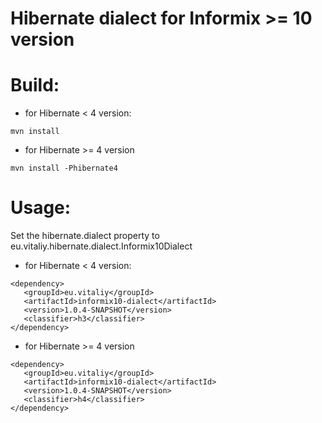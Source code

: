 Hibernate dialect for Informix >= 10 version
============================================
# Build:

*  for Hibernate < 4 version:

`mvn install`

*  for Hibernate >= 4 version

`mvn install -Phibernate4`

# Usage:
Set the hibernate.dialect property to eu.vitaliy.hibernate.dialect.Informix10Dialect
*  for Hibernate < 4 version:

```
<dependency>
   <groupId>eu.vitaliy</groupId>
   <artifactId>informix10-dialect</artifactId>
   <version>1.0.4-SNAPSHOT</version>
   <classifier>h3</classifier>
</dependency>
```

*  for Hibernate >= 4 version

```
<dependency>
   <groupId>eu.vitaliy</groupId>
   <artifactId>informix10-dialect</artifactId>
   <version>1.0.4-SNAPSHOT</version>
   <classifier>h4</classifier>
</dependency>
```


